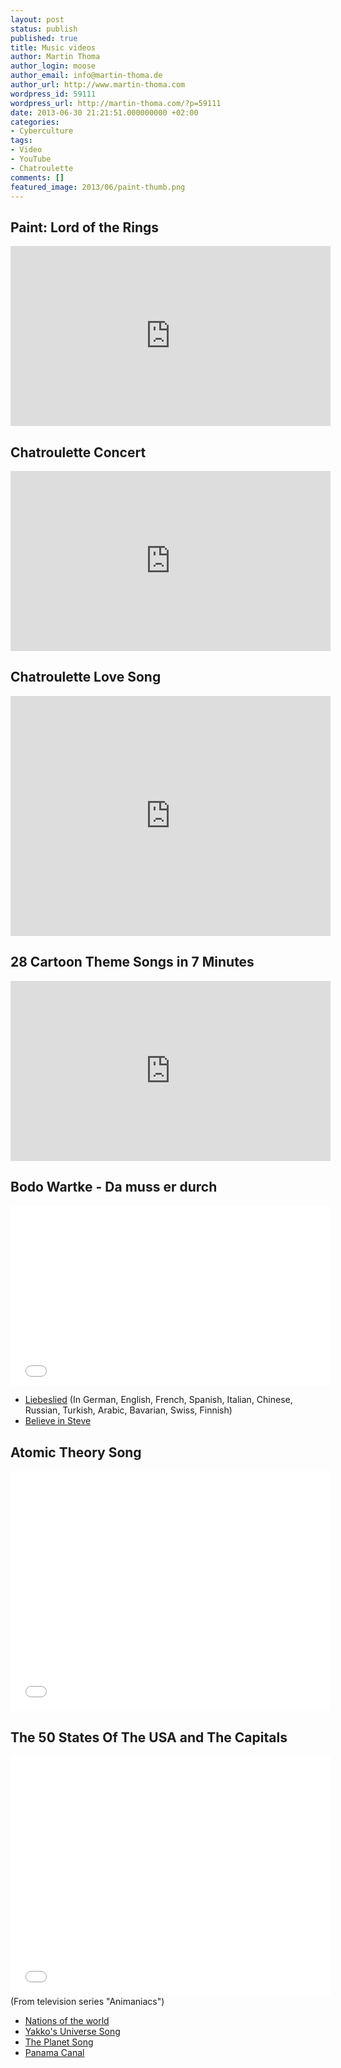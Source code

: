```yaml
---
layout: post
status: publish
published: true
title: Music videos
author: Martin Thoma
author_login: moose
author_email: info@martin-thoma.de
author_url: http://www.martin-thoma.com
wordpress_id: 59111
wordpress_url: http://martin-thoma.com/?p=59111
date: 2013-06-30 21:21:51.000000000 +02:00
categories:
- Cyberculture
tags:
- Video
- YouTube
- Chatroulette
comments: []
featured_image: 2013/06/paint-thumb.png
---
```

<h2>Paint: Lord of the Rings</h2>
<iframe width="512" height="288" src="http://www.youtube.com/embed/3FPxYDGfniM" frameborder="0" allowfullscreen></iframe>

<h2>Chatroulette Concert</h2>
<iframe width="512" height="288" src="http://www.youtube.com/embed/LfamTmY5REw" frameborder="0" allowfullscreen></iframe>

<h2>Chatroulette Love Song</h2>
<iframe width="512" height="384" src="http://www.youtube.com/embed/fU1x8Ll62QE" frameborder="0" allowfullscreen></iframe>

<h2>28 Cartoon Theme Songs in 7 Minutes</h2>
<iframe width="512" height="288" src="http://www.youtube.com/embed/lRUHVFQxbE4" frameborder="0" allowfullscreen></iframe>

<h2>Bodo Wartke - Da muss er durch</h2>
<iframe width="512" height="288" src="//www.youtube.com/embed/vw_ECJKdNcE" frameborder="0" allowfullscreen></iframe>

<ul>
  <li><a href="http://www.youtube.com/watch?v=ZOb0bErcDyg">Liebeslied</a> (In German, English, French, Spanish, Italian, Chinese, Russian, Turkish, Arabic, Bavarian, Swiss, Finnish)</li>
  <li><a href="http://www.youtube.com/watch?v=QpF0MRGwOQA">Believe in Steve</a></li>
</ul>

<h2>Atomic Theory Song</h2>
<iframe width="512" height="384" src="//www.youtube.com/embed/07yDiELe83Y" frameborder="0" allowfullscreen></iframe>

<h2>The 50 States Of The USA and The Capitals</h2>
<iframe width="512" height="384" src="//www.youtube.com/embed/0ZhZhWnbkO8" frameborder="0" allowfullscreen></iframe>
(From television series "Animaniacs")

<ul>
  <li><a href="http://www.youtube.com/watch?v=VyzQItUhXyw">Nations of the world</a></li>
  <li><a href="http://www.youtube.com/watch?v=f_J5rBxeTIk">Yakko's Universe Song</a></li>
  <li><a href="http://www.youtube.com/watch?v=s8eFFnJsCjs">The Planet Song</a></li>
  <li><a href="http://www.youtube.com/watch?v=EGMBUzFyVl4">Panama Canal</a></li>
</ul>
